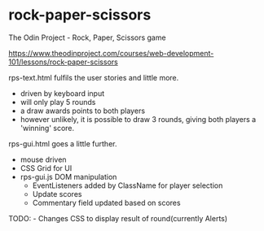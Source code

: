 # rock-paper-scissors
The Odin Project - Rock, Paper, Scissors game

https://www.theodinproject.com/courses/web-development-101/lessons/rock-paper-scissors

rps-text.html fulfils the user stories and little more.
  - driven by keyboard input
  - will only play 5 rounds
  - a draw awards points to both players
  - however unlikely, it is possible to draw 3 rounds, giving both players a 'winning' score.

rps-gui.html goes a little further.
  - mouse driven
  - CSS Grid for UI
  - rps-gui.js DOM manipulation
    - EventListeners added by ClassName for player selection
    - Update scores
    - Commentary field updated based on scores    

TODO:   - Changes CSS to display result of round(currently Alerts)
